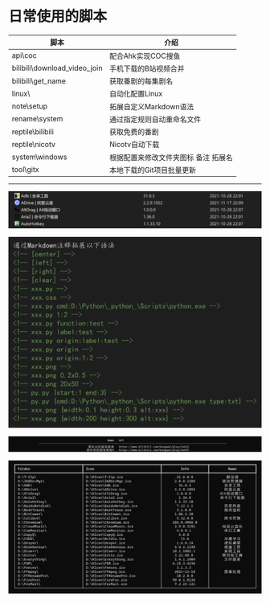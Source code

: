 # 日常使用的脚本

| 脚本                         | 介绍                                 |
| ---------------------------- | ------------------------------------ |
| api\coc                      | 配合Ahk实现COC搜鱼                   |
| bilibili\download_video_join | 手机下载的B站视频合并                |
| bilibili\get_name            | 获取番剧的每集剧名                   |
| linux\                       | 自动化配置Linux                      |
| note\setup                   | 拓展自定义Markdown语法               |
| rename\system                | 通过指定规则自动重命名文件           |
| reptile\bilibili             | 获取免费的番剧                       |
| reptile\nicotv               | Nicotv自动下载                       |
| system\windows               | 根据配置来修改文件夹图标 备注 拓展名 |
| tool\gitx                    | 本地下载的Git项目批量更新            |

------

![](https://github.com/By2048/script/raw/master/image/readme/Folder.png)

![](https://github.com/By2048/script/raw/master/image/readme/MarkdownAll.png)

![](https://github.com/By2048/script/raw/master/image/readme/BiliBili.png)

![](https://github.com/By2048/script/raw/master/image/readme/Windows.png)
